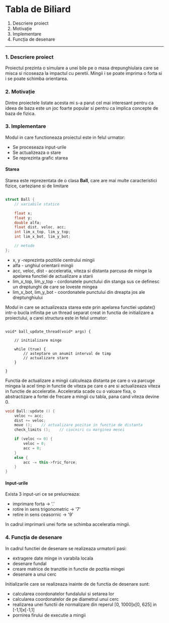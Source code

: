 # Tabla de Biliard

1. Descriere proiect
2. Motivație
3. Implementare
4. Funcția de desenare

___

### 1. Descriere proiect

Proiectul prezinta o simulare a unei bile pe o masa drepunghiulara care se misca si ricoseaza la impactul cu peretii. Mingii i se poate imprima o forta si i se poate schimba orientarea.

### 2. Motivație

Dintre proiectele listate acesta mi s-a parut cel mai interesant pentru ca ideea de baza este un joc foarte popular si pentru ca implica concepte de baza de fizica.

### 3. Implementare

Modul in care functioneaza proiectul este in felul urmator:
* Se proceseaza input-urile 
* Se actualizeaza o stare
* Se reprezinta grafic starea

#### Starea
Starea este reprezentata de o clasa **Ball**, care are mai multe caracteristici fizice, carteziane si de limitare
```c++

struct Ball {
    // variabile statice

    float x; 
    float y;
    double alfa;
    float dist, veloc, acc;
    int lim_x_top, lim_y_top;
    int lim_x_bot, lim_y_bot;

    // metode
};
```
- x, y -reprezinta pozitiile centrului mingii
- alfa - unghiul orientarii mingii
- acc, veloc, dist - acceleratia, viteza si distanta parcusa de minge la apelarea functiei de actualizare a starii
- lim_x_top, lim_y_top - cordonatele punctului din stanga sus ce definesc un dreptunghi de care se loveste mingea
- lim_x_bot, lim_y_bot - coordonatele punctului din dreapta jos ale dreptunghiului

Modul in care se actualizeaza starea este prin apelarea functiei update() intr-o bucla infinita pe un thread separat creat in functia de initializare a proiectului, a carei structura este in felul urmator:

```

void* ball_update_thread(void* args) {

    // initializare minge

    while (true) {
        // asteptare un anumit interval de timp
        // actualizare stare 
    }

}
```
Functia de actualizare a mingii calculeaza distanta pe care o va parcuge mingea la acel timp in functie de viteza pe care o are si actualizeaza viteza in functie de acceleratie. 
Acceleratia scade cu o valoare fixa, o abstractizare a fortei de frecare a mingii cu tabla, pana cand viteza devine 0.
```c++
void Ball::update () {
    veloc += acc;
    dist += veloc;
    move ();    // actualizare pozitie in functie de distanta
    check_limits ();    // ciocniri cu marginea mesei

    if (veloc <= 0) {
        veloc = 0;
        acc = 0;
    } 
    else {
        acc -= this->fric_force;
    }
}
```

#### Input-urile
Exista 3 input-uri ce se prelucreaza:
* imprimare forta -> '.'
* rotire in sens trigonometric -> '7'
* retire in sens ceasornic -> '9'

In cadrul imprimarii unei forte se schimba acceleratia mingii.

### 4. Funcția de desenare

In cadrul functiei de desenare se realizeaza urmatorii pasi:
* extragere date minge in varabila locala
* desenare fundal
* creare matrice de tranzitie in functie de pozitia mingei
* desenare a unui cerc
  
Initializarile care se realizeaza inainte de de functia de desenare sunt:
- calcularea coordonatelor fundalului si setarea lor
- calcularea coordonatelor de pe diametrul unui cerc
- realizarea unei functii de normalizare din reperul [0, 1000]x[0, 625] in [-1,1]x[-1,1]
- pornirea firului de executie a mingii